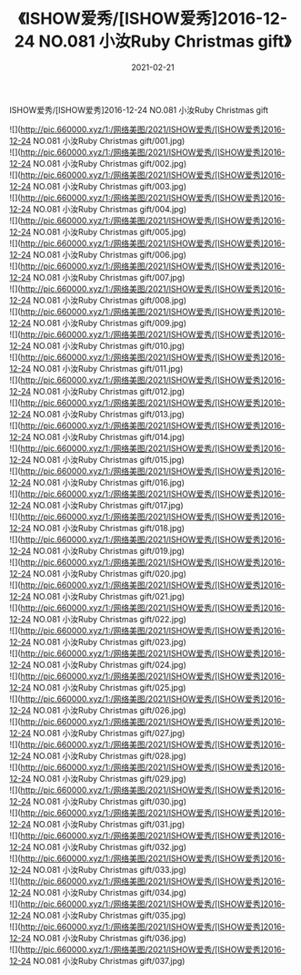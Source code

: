 ﻿---
layout: post
title:  《ISHOW爱秀/[ISHOW爱秀]2016-12-24 NO.081 小汝Ruby Christmas gift》
date:   2021-02-21
img: http://pic.660000.xyz/1:/网络美图/2021/ISHOW爱秀/[ISHOW爱秀]2016-12-24 NO.081 小汝Ruby Christmas gift/000.jpg
categories: [美女, 清纯, 唯美]
---

ISHOW爱秀/[ISHOW爱秀]2016-12-24 NO.081 小汝Ruby Christmas gift

 ![](http://pic.660000.xyz/1:/网络美图/2021/ISHOW爱秀/[ISHOW爱秀]2016-12-24 NO.081 小汝Ruby Christmas gift/001.jpg) <br>![](http://pic.660000.xyz/1:/网络美图/2021/ISHOW爱秀/[ISHOW爱秀]2016-12-24 NO.081 小汝Ruby Christmas gift/002.jpg) <br>![](http://pic.660000.xyz/1:/网络美图/2021/ISHOW爱秀/[ISHOW爱秀]2016-12-24 NO.081 小汝Ruby Christmas gift/003.jpg) <br>![](http://pic.660000.xyz/1:/网络美图/2021/ISHOW爱秀/[ISHOW爱秀]2016-12-24 NO.081 小汝Ruby Christmas gift/004.jpg) <br>![](http://pic.660000.xyz/1:/网络美图/2021/ISHOW爱秀/[ISHOW爱秀]2016-12-24 NO.081 小汝Ruby Christmas gift/005.jpg) <br>![](http://pic.660000.xyz/1:/网络美图/2021/ISHOW爱秀/[ISHOW爱秀]2016-12-24 NO.081 小汝Ruby Christmas gift/006.jpg) <br>![](http://pic.660000.xyz/1:/网络美图/2021/ISHOW爱秀/[ISHOW爱秀]2016-12-24 NO.081 小汝Ruby Christmas gift/007.jpg) <br>![](http://pic.660000.xyz/1:/网络美图/2021/ISHOW爱秀/[ISHOW爱秀]2016-12-24 NO.081 小汝Ruby Christmas gift/008.jpg) <br>![](http://pic.660000.xyz/1:/网络美图/2021/ISHOW爱秀/[ISHOW爱秀]2016-12-24 NO.081 小汝Ruby Christmas gift/009.jpg) <br>![](http://pic.660000.xyz/1:/网络美图/2021/ISHOW爱秀/[ISHOW爱秀]2016-12-24 NO.081 小汝Ruby Christmas gift/010.jpg) <br>![](http://pic.660000.xyz/1:/网络美图/2021/ISHOW爱秀/[ISHOW爱秀]2016-12-24 NO.081 小汝Ruby Christmas gift/011.jpg) <br>![](http://pic.660000.xyz/1:/网络美图/2021/ISHOW爱秀/[ISHOW爱秀]2016-12-24 NO.081 小汝Ruby Christmas gift/012.jpg) <br>![](http://pic.660000.xyz/1:/网络美图/2021/ISHOW爱秀/[ISHOW爱秀]2016-12-24 NO.081 小汝Ruby Christmas gift/013.jpg) <br>![](http://pic.660000.xyz/1:/网络美图/2021/ISHOW爱秀/[ISHOW爱秀]2016-12-24 NO.081 小汝Ruby Christmas gift/014.jpg) <br>![](http://pic.660000.xyz/1:/网络美图/2021/ISHOW爱秀/[ISHOW爱秀]2016-12-24 NO.081 小汝Ruby Christmas gift/015.jpg) <br>![](http://pic.660000.xyz/1:/网络美图/2021/ISHOW爱秀/[ISHOW爱秀]2016-12-24 NO.081 小汝Ruby Christmas gift/016.jpg) <br>![](http://pic.660000.xyz/1:/网络美图/2021/ISHOW爱秀/[ISHOW爱秀]2016-12-24 NO.081 小汝Ruby Christmas gift/017.jpg) <br>![](http://pic.660000.xyz/1:/网络美图/2021/ISHOW爱秀/[ISHOW爱秀]2016-12-24 NO.081 小汝Ruby Christmas gift/018.jpg) <br>![](http://pic.660000.xyz/1:/网络美图/2021/ISHOW爱秀/[ISHOW爱秀]2016-12-24 NO.081 小汝Ruby Christmas gift/019.jpg) <br>![](http://pic.660000.xyz/1:/网络美图/2021/ISHOW爱秀/[ISHOW爱秀]2016-12-24 NO.081 小汝Ruby Christmas gift/020.jpg) <br>![](http://pic.660000.xyz/1:/网络美图/2021/ISHOW爱秀/[ISHOW爱秀]2016-12-24 NO.081 小汝Ruby Christmas gift/021.jpg) <br>![](http://pic.660000.xyz/1:/网络美图/2021/ISHOW爱秀/[ISHOW爱秀]2016-12-24 NO.081 小汝Ruby Christmas gift/022.jpg) <br>![](http://pic.660000.xyz/1:/网络美图/2021/ISHOW爱秀/[ISHOW爱秀]2016-12-24 NO.081 小汝Ruby Christmas gift/023.jpg) <br>![](http://pic.660000.xyz/1:/网络美图/2021/ISHOW爱秀/[ISHOW爱秀]2016-12-24 NO.081 小汝Ruby Christmas gift/024.jpg) <br>![](http://pic.660000.xyz/1:/网络美图/2021/ISHOW爱秀/[ISHOW爱秀]2016-12-24 NO.081 小汝Ruby Christmas gift/025.jpg) <br>![](http://pic.660000.xyz/1:/网络美图/2021/ISHOW爱秀/[ISHOW爱秀]2016-12-24 NO.081 小汝Ruby Christmas gift/026.jpg) <br>![](http://pic.660000.xyz/1:/网络美图/2021/ISHOW爱秀/[ISHOW爱秀]2016-12-24 NO.081 小汝Ruby Christmas gift/027.jpg) <br>![](http://pic.660000.xyz/1:/网络美图/2021/ISHOW爱秀/[ISHOW爱秀]2016-12-24 NO.081 小汝Ruby Christmas gift/028.jpg) <br>![](http://pic.660000.xyz/1:/网络美图/2021/ISHOW爱秀/[ISHOW爱秀]2016-12-24 NO.081 小汝Ruby Christmas gift/029.jpg) <br>![](http://pic.660000.xyz/1:/网络美图/2021/ISHOW爱秀/[ISHOW爱秀]2016-12-24 NO.081 小汝Ruby Christmas gift/030.jpg) <br>![](http://pic.660000.xyz/1:/网络美图/2021/ISHOW爱秀/[ISHOW爱秀]2016-12-24 NO.081 小汝Ruby Christmas gift/031.jpg) <br>![](http://pic.660000.xyz/1:/网络美图/2021/ISHOW爱秀/[ISHOW爱秀]2016-12-24 NO.081 小汝Ruby Christmas gift/032.jpg) <br>![](http://pic.660000.xyz/1:/网络美图/2021/ISHOW爱秀/[ISHOW爱秀]2016-12-24 NO.081 小汝Ruby Christmas gift/033.jpg) <br>![](http://pic.660000.xyz/1:/网络美图/2021/ISHOW爱秀/[ISHOW爱秀]2016-12-24 NO.081 小汝Ruby Christmas gift/034.jpg) <br>![](http://pic.660000.xyz/1:/网络美图/2021/ISHOW爱秀/[ISHOW爱秀]2016-12-24 NO.081 小汝Ruby Christmas gift/035.jpg) <br>![](http://pic.660000.xyz/1:/网络美图/2021/ISHOW爱秀/[ISHOW爱秀]2016-12-24 NO.081 小汝Ruby Christmas gift/036.jpg) <br>![](http://pic.660000.xyz/1:/网络美图/2021/ISHOW爱秀/[ISHOW爱秀]2016-12-24 NO.081 小汝Ruby Christmas gift/037.jpg) <br>
